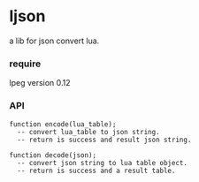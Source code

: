 ljson
=====

a lib for json convert lua.

### require
lpeg version 0.12

### API
```
function encode(lua_table);   
  -- convert lua_table to json string.
  -- return is success and result json string.

function decode(json);
  -- convert json string to lua table object.
  -- return is success and a result table.
```
